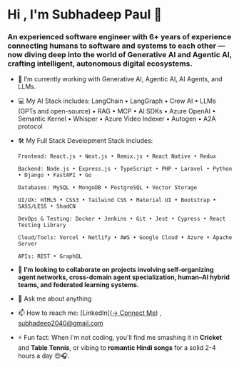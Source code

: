 # Hi , I'm Subhadeep Paul 👋 
### An experienced software engineer with 6+ years of experience connecting humans to software and systems to each other — now diving deep into the world of Generative AI and Agentic AI, crafting intelligent, autonomous digital ecosystems. 


- 🔭 I’m currently working with Generative AI, Agentic AI, AI Agents, and LLMs.
- 💻 My AI Stack includes: LangChain • LangGraph • Crew AI • LLMs (GPTs and open-source) • RAG • MCP • AI SDKs • Azure OpenAI • Semantic Kernel • Whisper • Azure Video Indexer • Autogen • A2A protocol
- 🛠️ My Full Stack Development Stack includes:

      Frontend: React.js • Next.js • Remix.js • React Native • Redux 
      
      Backend: Node.js • Express.js • TypeScript • PHP • Laravel • Python • Django • FastAPI • Go
      
      Databases: MySQL • MongoDB • PostgreSQL • Vector Storage
      
      UI/UX: HTML5 • CSS3 • Tailwind CSS • Material UI • Bootstrap • SASS/LESS • ShadCN
      
      DevOps & Testing: Docker • Jenkins • Git • Jest • Cypress • React Testing Library
      
      Cloud/Tools: Vercel • Netlify • AWS • Google Cloud • Azure • Apache Server
      
      APIs: REST • GraphQL


- 👯 **I’m looking to collaborate on projects involving self-organizing agent networks, cross-domain agent specialization, human–AI hybrid teams, and federated learning systems.**

- 💬 Ask me about anything 
- 📫 How to reach me:  [LinkedIn]([-> Connect Me](https://www.linkedin.com/in/subhadeep1996/))  , subhadeep2040@gmail.com
- ⚡ Fun fact: When I'm not coding, you'll find me smashing it in **Cricket** and **Table Tennis**, or vibing to **romantic Hindi songs** for a solid 2-4 hours a day 😍🎧.



